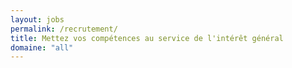 ```yaml
---
layout: jobs
permalink: /recrutement/
title: Mettez vos compétences au service de l'intérêt général
domaine: "all"
---
```

